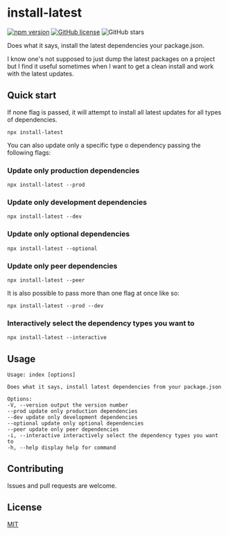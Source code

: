 # install-latest

[![npm version](https://badge.fury.io/js/install-latest.svg)](https://www.npmjs.com/package/install-latest)
[![GitHub license](https://img.shields.io/github/license/rfoel/install-latest.svg)](https://github.com/rfoel/install-latest/blob/master/LICENSE) ![GitHub stars](https://img.shields.io/github/stars/rfoel/install-latest?style=social)

Does what it says, install the latest dependencies your package.json.

I know one's not supposed to just dump the latest packages on a project but I find it useful sometimes when I want to get a clean install and work with the latest updates.

## Quick start

If none flag is passed, it will attempt to install all latest updates for all types of dependencies.

```
npx install-latest
```

You can also update only a specific type o dependency passing the following flags:

### Update only production dependencies

```
npx install-latest --prod
```

### Update only development dependencies

```
npx install-latest --dev
```

### Update only optional dependencies

```
npx install-latest --optional
```

### Update only peer dependencies

```
npx install-latest --peer
```

It is also possible to pass more than one flag at once like so:

```
npx install-latest --prod --dev
```

### Interactively select the dependency types you want to

```
npx install-latest --interactive
```

## Usage

```
Usage: index [options]

Does what it says, install latest dependencies from your package.json

Options:
-V, --version output the version number
--prod update only production dependencies
--dev update only development dependencies
--optional update only optional dependencies
--peer update only peer dependencies
-i, --interactive interactively select the dependency types you want to
-h, --help display help for command

```

## Contributing

Issues and pull requests are welcome.

## License

[MIT](https://github.com/rfoell/install-latest/blob/master/LICENSE)

```

```

